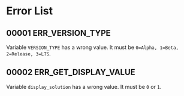# Error List
## 00001 ERR_VERSION_TYPE
Variable `VERSION_TYPE` has a wrong value. 
It must be `0=Alpha, 1=Beta, 2=Release, 3=LTS`.
## 00002 ERR_GET_DISPLAY_VALUE
Variable `display_solution` has a wrong value. 
It must be `0` or `1`.